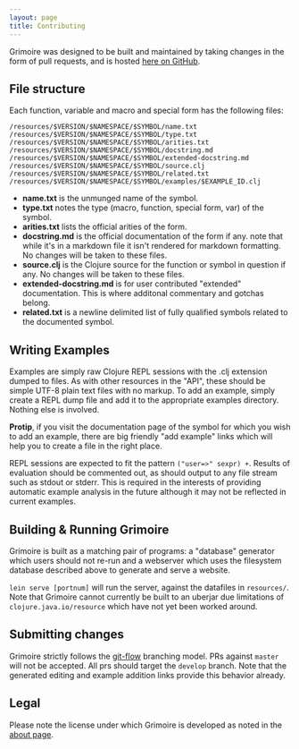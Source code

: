 ```yaml
---
layout: page
title: Contributing
---
```


Grimoire was designed to be built and maintained by taking changes in
the form of pull requests, and is hosted
[here on GitHub](https://github.com/arrdem/grimoire).

## File structure

Each function, variable and macro and special form has the following files:

```
/resources/$VERSION/$NAMESPACE/$SYMBOL/name.txt
/resources/$VERSION/$NAMESPACE/$SYMBOL/type.txt
/resources/$VERSION/$NAMESPACE/$SYMBOL/arities.txt
/resources/$VERSION/$NAMESPACE/$SYMBOL/docstring.md
/resources/$VERSION/$NAMESPACE/$SYMBOL/extended-docstring.md
/resources/$VERSION/$NAMESPACE/$SYMBOL/source.clj
/resources/$VERSION/$NAMESPACE/$SYMBOL/related.txt
/resources/$VERSION/$NAMESPACE/$SYMBOL/examples/$EXAMPLE_ID.clj
```

 - **name.txt** is the unmunged name of the symbol.
 - **type.txt** notes the type (macro, function, special form, var) of the symbol.
 - **arities.txt** lists the official arities of the form.
 - **docstring.md** is the official documentation of the form if
   any. note that while it's in a markdown file it isn't rendered for
   markdown formatting. No changes will be taken to these files.
 - **source.clj** is the Clojure source for the function or symbol in
   question if any. No changes will be taken to these files.
 - **extended-docstring.md** is for user contributed "extended"
   documentation. This is where additonal commentary and gotchas
   belong.
 - **related.txt** is a newline delimited list of fully qualified
   symbols related to the documented symbol.

## Writing Examples

Examples are simply raw Clojure REPL sessions with the .clj extension
dumped to files. As with other resources in the "API", these should be
simple UTF-8 plain text files with no markup. To add an example,
simply create a REPL dump file and add it to the appropriate examples
directory. Nothing else is involved.

**Protip**, if you visit the documentation page of the symbol for
which you wish to add an example, there are big friendly "add example"
links which will help you to create a file in the right place.

REPL sessions are expected to fit the pattern `("user=>" sexpr) +`.
Results of evaluation should be commented out, as should output to any
file stream such as stdout or stderr. This is required in the
interests of providing automatic example analysis in the future
although it may not be reflected in current examples.

## Building & Running Grimoire

Grimoire is built as a matching pair of programs: a "database"
generator which users should not re-run and a webserver which uses the
filesystem database described above to generate and serve a website.

`lein serve [portnum]` will run the server, against the datafiles in
`resources/`. Note that Grimoire cannot currently be built to an
uberjar due limitations of `clojure.java.io/resource` which have not
yet been worked around.

## Submitting changes

Grimoire strictly follows the
[git-flow](http://nvie.com/posts/a-successful-git-branching-model/)
branching model. PRs against `master` will not be accepted. All prs
should target the `develop` branch. Note that the generated editing
and example addition links provide this behavior already.

## Legal

Please note the license under which Grimoire is developed as noted in
the [about page](/about).
